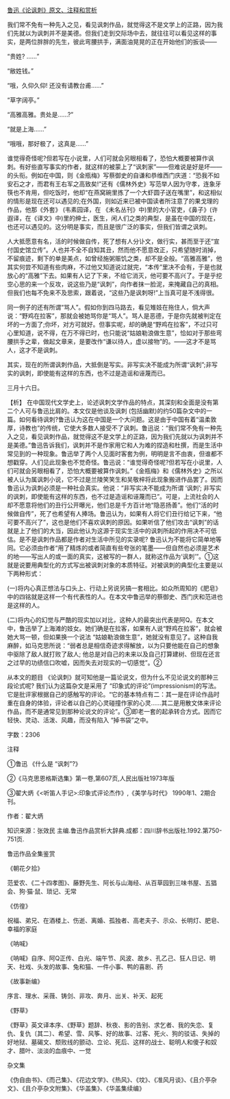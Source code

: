[鲁迅《论讽刺》原文、注释和赏析](https://www.vrrw.net/wx/9777.html)

我们常不免有一种先入之见，看见讽刺作品，就觉得这不是文学上的正路，因为我们先就以为讽刺并不是美德。但我们走到交际场中去，就往往可以看见这样的事实，是两位胖胖的先生，彼此弯腰拱手，满面油晃晃的正在开始他们的扳谈——

“贵姓? ……”

“敝姓钱。”

“哦，久仰久仰! 还没有请教台甫……”

“草字阔亭。”

“高雅高雅。贵处是……?”

“就是上海……”

“哦哦，那好极了，这真是……”

谁觉得奇怪呢?但若写在小说里，人们可就会另眼相看了，恐怕大概要被算作讽刺。有好些直写事实的作者，就这样的被蒙上了“讽刺家”——但难说是好是坏——的头衔。例如在中国，则《金瓶梅》写蔡御史的自谦和恭维西门庆道：“恐我不如安石之才，而君有王右军之高致矣!”还有《儒林外史》写范举人因为守孝，连象牙筷也不肯用，但吃饭时，他却“在燕窝碗里拣了一个大虾圆子送在嘴里”，和这相似的情形是现在还可以遇见的;在外国，则如近来已被中国读者所注意了的果戈理的作品，他那《外套》 (韦素园译，在 《未名丛刊》中)里的大小官吏，《鼻子》(许遐译，在《译文》中)里的绅士，医生，闲人们之类的典型，是虽在中国的现在，也还可以遇见的。这分明是事实，而且是很广泛的事实，但我们皆谓之讽刺。

人大抵愿意有名，活的时候做自传，死了想有人分讣文，做行实，甚而至于还“宣付国史馆立传”。人也并不全不自知其丑，然而他不愿意改正，只希望随时消掉，不留痕迹，剩下的单是美点，如曾经施粥赈饥之类，却不是全般。“高雅高雅”，他其实何尝不知道有些肉麻，不过他又知道说过就完，“本传”里决不会有，于是也就放心的“高雅”下去。如果有人记了下来，不给它消灭，他可要不高兴了。于是乎挖空心思的来一个反攻，说这些乃是“讽刺”，向作者抹一脸泥，来掩藏自己的真相。但我们也每不免来不及思索，跟着说，“这些乃是讽刺呀!”上当真可是不浅得很。

同一例子的还有所谓“骂人”。假如你到四马路去，看见雉妓在拖住人，倘大声说：“野鸡在拉客”，那就会被她骂你是“骂人”。骂人是恶德，于是你先就被判定在坏的一方面了;你坏，对方可就好。但事实呢，却的确是“野鸡在拉客”，不过只可心里知道，说不得，在万不得已时，也只能说“姑娘勒浪做生意”，恰如对于那些弯腰拱手之辈，做起文章来，是要改作“谦以待人，虚以接物”的。——这才不是骂人，这才不是讽刺。

其实，现在的所谓讽刺作品，大抵倒是写实。非写实决不能成为所谓“讽刺”;非写实的讽刺，即使能有这样的东西，也不过是造谣和诬蔑而已。

三月十六日。



【析】 在中国现代文学史上，论述讽刺文学作品的特点，其深刻和全面是没有第二个人可与鲁迅比肩的。本文仅是他谈及讽刺 (包括幽默)的约50篇杂文中的一篇。如何看待讽刺?鲁迅认为这在中国是一个大问题。这是由于中国有着“温柔敦厚，诗教也”的传统，它使大多数人接受不了讽刺。鲁迅说：“我们常不免有一种先入之见，看见讽刺作品，就觉得这不是文学上的正路，因为我们先就以为讽刺并不是美德。”鲁迅告诉我们，讽刺并不是作家用它和人为难的捏造和杜撰，而是生活中常见到的一种现象。鲁迅举了两个人见面时客套为例，明明是言不由衷，但谁都不想戳穿。人们见此现象也不觉奇怪。鲁迅说：“谁觉得奇怪呢?但若写在小说里，人们可就会另眼相看了，恐怕大概要被算作讽刺。”《金瓶梅》和《儒林外史》之所以被人认为属讽刺小说，它不过是兰陵笑笑生和吴敬梓将此现象搬进作品罢了。因而鲁迅认为讽刺必须是一种社会真实。他说：“非写实决不能成为所谓 ‘讽刺’; 非写实的讽刺，即使能有这样的东西，也不过是造谣和诬蔑而已”。可是，上流社会的人却不愿意将他们的丑行公开曝光，他们总是千方百计地“隐恶扬善”。他们“活的时候做自传”，死了也希望有人捧场。鲁迅认为，如果有人将它们丑行给记下来，“他可要不高兴了”，这也是他们不喜欢讽刺的原因。如果听信了他们攻击“讽刺”的话就是上了他们的大当，因此他认为这源于现实生活中的讽刺所起的作用决不可低估。是不是讽刺作品都是作者对生活中所见的实录呢? 鲁迅认为不能将它简单地等同。它必须由作者“用了精炼的或者简直有些夸张的笔墨——但自然也必须是艺术的地——写出人的或一面的真实，这被写的一群人，就称这作品为‘讽刺’”。①这就是说要用典型化的方式写出被讽刺对象的本质特征。对被讽刺的典型化主要是以下两种形式：

(一)将内心真正想法与口头上、行动上另说另搞一套相比。如众所周知的《肥皂》中的四铭就是这样一个有代表性的人。在本文中鲁迅举的蔡御史、西门庆和范进也是这样的人。

(二)将内心的幻觉与严酷的现实加以对比，这种人的最突出代表是阿Q。在本文中，鲁迅举了上海滩的妓女。她们确是在拉客，如果有人说“野鸡在拉客”，就会被她大骂一顿，但如果换一个说法 “姑娘勒浪做生意”，她就没有意见了。这种自我麻醉，如马克思所说：“弱者总是相信奇迹求得解放，以为只要他能在自己的想象中驱除了敌人就打败了敌人; 他总是对自己的未来以及自己打算建树、但现在还言之过早的功绩信口吹嘘，因而失去对现实的一切感觉”。②

从本文的题目 《论讽刺》就可知他是一篇论说文，但为什么不见论说文的那种三段论式呢? 我们认为这篇杂文是采用了 “印象式的评论”(impressionism)的写法。它是批评家根据自己的感触写的评论。“它的基本特点有二：其一是在评论作品时重在自身的体验，评论者以自己的心灵碰撞作家的心灵……其二是用散文体来评论作品，而不是通常见到那种论说文的评论”。③即老一套的起承转合方式。因而它轻快、灵动、活泼、风趣，而没有陷入 “掉书袋”之中。

字数：2306

注释

①鲁迅 《什么是 “讽刺”?》

②《马克思恩格斯选集》第一卷,第607页,人民出版社1973年版

③翟大炳《<听笛人手记>:印象式评论杰作》,《美学与时代》 1990年1、2期合刊。

作者：翟大炳

知识来源：张效民 主编.鲁迅作品赏析大辞典.成都：四川辞书出版社.1992.第750-751页.

鲁迅作品全集鉴赏

《朝花夕拾》

范爱农、《二十四孝图》、藤野先生、阿长与山海经、从百草园到三味书屋、五猖会、狗·猫·鼠、琐记、无常

《仿徨》

祝福、弟兄、在酒楼上、伤逝、离婚、孤独者、高老夫子、示众、长明灯、肥皂、幸福的家庭

《呐喊》

《呐喊》自序、阿Q正传、白光、端午节、风波、故乡、孔乙己、狂人日记、明天、社戏、头发的故事、兔和猫、一件小事、鸭的喜剧、药

《故事新编》

序言、理水、采薇、铸剑、非攻、奔月、出关、补天、起死

《野草》

《野草》英文译本序、《野草》题辞、秋夜、影的告别、求乞者、我的失恋、复仇、复仇〔其二〕、希望、雪、风筝、好的故事、过客、死火、狗的驳诘、失掉的好地狱、墓碣文、颓败线的颤动、立论、死后、这样的战士、聪明人和傻子和奴才、腊叶、淡淡的血痕中、一觉

杂文集

《伪自由书》、《而己集》、《花边文学》、《热风》、《坟》、《准风月谈》、《且介亭杂文》、《且介亭杂文附集》、《华盖集》、《华盖集续编》

